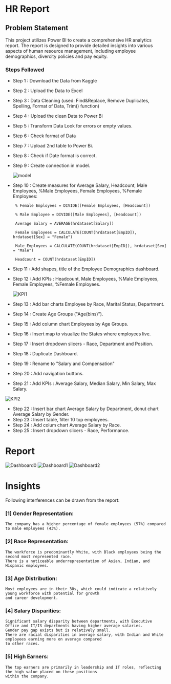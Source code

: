 # HR Report

## Problem Statement 

This project utilizes Power BI to create a comprehensive HR analytics report. The report is designed to provide detailed 
insights into various aspects of human resource management, including employee demographics, divercity policies and pay equity. 

### Steps Followed

 - Step 1 : Download the Data from Kaggle
 - Step 2 : Upload the Data to Excel
 - Step 3 : Data Cleaning (used: Find&Replace, Remove Duplicates, Spelling, Format of Data, Trim() function)
 - Step 4 : Upload the clean Data to Power Bi
 - Step 5 : Transform Data Look for errors or empty values. 
 - Step 6 : Check format of Data
 - Step 7 : Upload 2nd table to Power Bi.
 - Step 8 : Check if Date format is correct.
 - Step 9 : Create connection in model.

     ![model](https://github.com/user-attachments/assets/8b34514f-c9fa-467c-b151-439e3dde9d75)

 - Step 10 : Create measures for Average Salary, Headcount, Male Employees, %Male Employees, Female Employees, %Female Employees:

        % Female Employees = DIVIDE([Female Employees, [Headcount])

        % Male Employee = DIVIDE([Male Employees], [Headcount])

        Average Salary = AVERAGE(hrdataset[Salary])

        Female Employees = CALCULATE(COUNT(hrdataset[EmpID]), hrdataset[Sex] = "Female")

        Male Employees = CALCULATE(COUNT(hrdataset[EmpID]), hrdataset[Sex] = "Male")

        Headcount = COUNT(hrdataset[EmpID])


 - Step 11 : Add shapes, title of the Employee Demographics dashboard.
 - Step 12 : Add KPIs : Headcount, Male Employees, %Male Employees, Female Employees, %Female Employees.

    ![KPI1](https://github.com/user-attachments/assets/b77ff0e0-e6ca-48ac-8849-ed086becdd2a)

 - Step 13 : Add bar charts Employee by Race, Marital Status, Department.
 - Step 14 : Create Age Groups ("Age(bins)").
 - Step 15 : Add column chart Employees by Age Groups.
 - Step 16 : Insert map to visualize the States where employees live.
 - Step 17 : Insert dropdown slicers - Race, Department and Position.
 - Step 18 : Duplicate Dashboard.
 - Step 19 : Rename to "Salary and Compensation"
 - Step 20 : Add navigation buttons.
 - Step 21 : Add KPIs : Average Salary, Median Salary, Min Salary, Max Salary.
 
![KPI2](https://github.com/user-attachments/assets/9645afdb-b210-4c2c-8ad1-c394088e6562)

 - Step 22 : Insert bar chart Average Salary by Department, donut chart Average Salary by Gender.
 - Step 23 : Insert table, filter 10 top employees.
 - Step 24 : Add colum chart Average Salary by Race.
 - Step 25 : Insert dropdown slicers - Race, Performance.


# Report

![Dashboard0](https://github.com/user-attachments/assets/0a388e7e-f04a-4003-8a85-a14e0f72e3be)
![Dashboard1](https://github.com/user-attachments/assets/e2f342fc-6c7e-49e6-9c21-5fbcd5d31c72)
![Dashboard2](https://github.com/user-attachments/assets/8a118364-9d84-4634-8230-4f4b9e5e7156)

# Insights

Following interferences can be drawn from the report:

### [1] Gender Representation:

	The company has a higher percentage of female employees (57%) compared to male employees (43%).

### [2] Race Representation:

	The workforce is predominantly White, with Black employees being the second most represented race. 
	There is a noticeable underrepresentation of Asian, Indian, and Hispanic employees.

### [3] Age Distribution: 

	Most employees are in their 30s, which could indicate a relatively young workforce with potential for growth 
	and career development.

### [4] Salary Disparities:
	
	Significant salary disparity between departments, with Executive Office and IT/IS departments having higher average salaries.
	Gender pay gap exists but is relatively small.
	There are racial disparities in average salary, with Indian and White employees earning more on average compared 
	to other races.

### [5] High Earners: 

	The top earners are primarily in leadership and IT roles, reflecting the high value placed on these positions 
	within the company.
